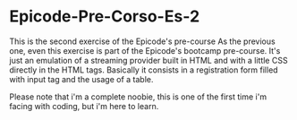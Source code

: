 # Epicode-Pre-Corso-Es-2
This is the second exercise of the Epicode's pre-course
As the previous one, even this exercise is part of the Epicode's bootcamp pre-course.
It's just an emulation of a streaming provider built in HTML and with a little CSS directly in the HTML tags.
Basically it consists in a registration form filled with input tag and the usage of a table.

Please note that i'm a complete noobie, this is one of the first time i'm facing with coding, but i'm here to learn.
